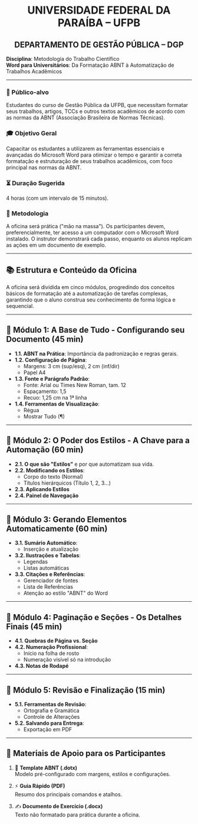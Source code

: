 <p align="center">
  <h1 align="center">UNIVERSIDADE FEDERAL DA PARAÍBA – UFPB</h1>
  <h2 align="center">DEPARTAMENTO DE GESTÃO PÚBLICA – DGP</h2>
  <strong>Disciplina</strong>: Metodologia do Trabalho Científico  
  <br>
  <strong>Word para Universitários</strong>: Da Formatação ABNT à Automatização de Trabalhos Acadêmicos
</p>

---

### 🎯 Público-alvo

Estudantes do curso de Gestão Pública da UFPB, que necessitam formatar seus trabalhos, artigos, TCCs e outros textos acadêmicos de acordo com as normas da ABNT (Associação Brasileira de Normas Técnicas).

### 🎓 Objetivo Geral

Capacitar os estudantes a utilizarem as ferramentas essenciais e avançadas do Microsoft Word para otimizar o tempo e garantir a correta formatação e estruturação de seus trabalhos acadêmicos, com foco principal nas normas da ABNT.

### ⏳ Duração Sugerida

4 horas (com um intervalo de 15 minutos).

### 🧪 Metodologia

A oficina será prática ("mão na massa"). Os participantes devem, preferencialmente, ter acesso a um computador com o Microsoft Word instalado. O instrutor demonstrará cada passo, enquanto os alunos replicam as ações em um documento de exemplo.

---

## 📚 Estrutura e Conteúdo da Oficina

A oficina será dividida em cinco módulos, progredindo dos conceitos básicos de formatação até a automatização de tarefas complexas, garantindo que o aluno construa seu conhecimento de forma lógica e sequencial.

---

## 🔹 Módulo 1: A Base de Tudo - Configurando seu Documento (45 min)

- **1.1. ABNT na Prática**: Importância da padronização e regras gerais.
- **1.2. Configuração de Página**:
  - Margens: 3 cm (sup/esq), 2 cm (inf/dir)
  - Papel A4
- **1.3. Fonte e Parágrafo Padrão**:
  - Fonte: Arial ou Times New Roman, tam. 12
  - Espaçamento: 1,5
  - Recuo: 1,25 cm na 1ª linha
- **1.4. Ferramentas de Visualização**:
  - Régua
  - Mostrar Tudo (¶)

---

## 🔹 Módulo 2: O Poder dos Estilos - A Chave para a Automação (60 min)

- **2.1. O que são "Estilos"** e por que automatizam sua vida.
- **2.2. Modificando os Estilos**:
  - Corpo do texto (Normal)
  - Títulos hierárquicos (Título 1, 2, 3...)
- **2.3. Aplicando Estilos**
- **2.4. Painel de Navegação**

---

## 🔹 Módulo 3: Gerando Elementos Automaticamente (60 min)

- **3.1. Sumário Automático**:
  - Inserção e atualização
- **3.2. Ilustrações e Tabelas**:
  - Legendas
  - Listas automáticas
- **3.3. Citações e Referências**:
  - Gerenciador de fontes
  - Lista de Referências
  - Atenção ao estilo "ABNT" do Word

---

## 🔹 Módulo 4: Paginação e Seções - Os Detalhes Finais (45 min)

- **4.1. Quebras de Página vs. Seção**
- **4.2. Numeração Profissional**:
  - Início na folha de rosto
  - Numeração visível só na introdução
- **4.3. Notas de Rodapé**

---

## 🔹 Módulo 5: Revisão e Finalização (15 min)

- **5.1. Ferramentas de Revisão**:
  - Ortografia e Gramática
  - Controle de Alterações
- **5.2. Salvando para Entrega**:
  - Exportação em PDF

---

## 📎 Materiais de Apoio para os Participantes

1. 📄 **Template ABNT (.dotx)**  
   Modelo pré-configurado com margens, estilos e configurações.

2. ⚡ **Guia Rápido (PDF)**  
   Resumo dos principais comandos e atalhos.

3. ✍️ **Documento de Exercício (.docx)**  
   Texto não formatado para prática durante a oficina.
